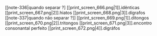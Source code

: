 
[[note-336|quando separar ?]
	[[print_screen_666.png|1]].idênticas
	[[print_screen_667.png|2]].hiatos
	[[print_screen_668.png|3]].dígrafos
[[note-337|quando não separar ?]]
	[[print_screen_669.png|1]].ditongos
	[[print_screen_670.png|2]].tritongos
	[[print_screen_671.png|3]].encontro consonantal perfeito
	[[print_screen_672.png|4]].digráfos

